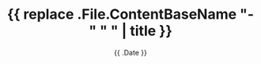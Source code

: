 ---
title: '{{ replace .File.ContentBaseName "-" " " | title }}'
date: '{{ .Date }}'
publishDate: # put the actual date to publish here, format of '2024-02-31T21:02:15-06:00'
draft: true
image_webp: /images/blog/default.webp # put the actual webp image to use here, stored in /static/images/blog/
image: /images/blog/default.jpg # put the actual jpg image to use here, stored in /static/images/blog/
authors: # put each author on its own line as a yaml item
# - author 1
# - author 2
description: "This is meta description"
summary: "This is what displays as the summary on the main page"
categories: # put each category on its own line as a yaml item
# - category 1
# - category 2
tags: # put each category on its own line as a yaml item
# - tag 1
# - tag 2
---
